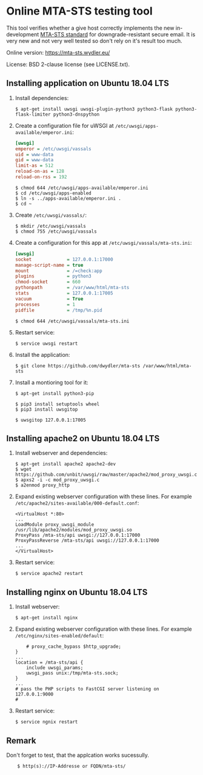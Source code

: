 # Online MTA-STS testing tool

This tool verifies whether a give host correctly implements the new in-development <a href="https://github.com/mrisher/smtp-sts">MTA-STS standard</a> for downgrade-resistant secure email. It is very new and not very well tested so don't rely on it's result too much.

Online version: https://mta-sts.wydler.eu/

License: BSD 2-clause license (see LICENSE.txt).

## Installing application on Ubuntu 18.04 LTS

 1. Install dependencies:

        $ apt-get install uwsgi uwsgi-plugin-python3 python3-flask python3-flask-limiter python3-dnspython

 2. Create a configuration file for uWSGI at `/etc/uwsgi/apps-available/emperor.ini`:

    ```ini
    [uwsgi]
	emperor = /etc/uwsgi/vassals
	uid = www-data
	gid = www-data
	limit-as = 512
	reload-on-as = 128
	reload-on-rss = 192
    ```
        $ chmod 644 /etc/uwsgi/apps-available/emperor.ini
        $ cd /etc/uwsgi/apps-enabled
        $ ln -s ../apps-available/emperor.ini .
        $ cd ~
	
 3. Create `/etc/uwsgi/vassals/`:
 
        $ mkdir /etc/uwsgi/vassals
        $ chmod 755 /etc/uwsgi/vassals
	
 4. Create a configuration for this app at `/etc/uwsgi/vassals/mta-sts.ini`:

    ```ini
	[uwsgi]
	socket             = 127.0.0.1:17000
	manage-script-name = true
	mount              = /=check:app
	plugins            = python3
	chmod-socket       = 660
	pythonpath         = /var/www/html/mta-sts
	stats              = 127.0.0.1:17005
	vacuum             = True
	processes          = 1
	pidfile            = /tmp/%n.pid
    ```
        $ chmod 644 /etc/uwsgi/vassals/mta-sts.ini

 5. Restart service:
 
        $ service uwsgi restart		

 6. Install the application:
	
        $ git clone https://github.com/dwydler/mta-sts /var/www/html/mta-sts
		

 7. Install a montioring tool for it:
	
        $ apt-get install python3-pip
		
        $ pip3 install setuptools wheel
        $ pip3 install uwsgitop

        $ uwsgitop 127.0.0.1:17005

		
## Installing apache2 on Ubuntu 18.04 LTS

 1. Install webserver and dependencies:

        $ apt-get install apache2 apache2-dev
        $ wget https://github.com/unbit/uwsgi/raw/master/apache2/mod_proxy_uwsgi.c
        $ apxs2 -i -c mod_proxy_uwsgi.c
        $ a2enmod proxy_http

 2. Expand existing webserver configuration with these lines. For example `/etc/apache2/sites-available/000-default.conf`:

    ```apache2
	<VirtualHost *:80>
	...
    LoadModule proxy_uwsgi_module /usr/lib/apache2/modules/mod_proxy_uwsgi.so
	ProxyPass /mta-sts/api uwsgi://127.0.0.1:17000
	ProxyPassReverse /mta-sts/api uwsgi://127.0.0.1:17000
	...
	</VirtualHost>
    ```

 3. Restart service:
 
        $ service apache2 restart


## Installing nginx on Ubuntu 18.04 LTS

 1. Install webserver:

        $ apt-get install nginx

 2. Expand existing webserver configuration with these lines. For example `/etc/nginx/sites-enabled/default`:

    ```nginx
		# proxy_cache_bypass $http_upgrade;
	}
	...
	location = /mta-sts/api {
		include uwsgi_params;
		uwsgi_pass unix:/tmp/mta-sts.sock;
	}
	...
	# pass the PHP scripts to FastCGI server listening on 127.0.0.1:9000
	#
    ```
 3. Restart service:
 
        $ service ngnix restart
		

## Remark
  Don't forget to test, that the applcation works sucessully.
        
		$ http(s)://IP-Addresse or FQDN/mta-sts/